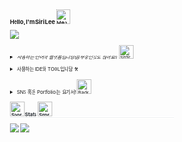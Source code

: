 <div align=left>
  <h3> Hello, I'm Siri Lee <img src="https://raw.githubusercontent.com/Tarikul-Islam-Anik/Animated-Fluent-Emojis/master/Emojis/Hand%20gestures/Heart%20Hands%20Medium-Light%20Skin%20Tone.png" alt="Heart Hands Medium-Light Skin Tone" width="25" height="25" /></h3>
  <a href="https://github.com/HeySiriLee"><img src="https://hits.seeyoufarm.com/api/count/incr/badge.svg?url=https%3A%2F%2Fgithub.com%2FHeySiriLee&count_bg=%23757575&title_bg=%23575757&icon=smugmug.svg&icon_color=%23FFFFFF&title=counting-&edge_flat=false" /></a>
</div>
<br>

<body style="font-size:50%">
  <div style="align:left">
    <details style="font-style:italic">
      <summary>
        &ensp;사용하는 언어와 플랫폼입니당(공부중인것도 많아효!)
        <img src="https://raw.githubusercontent.com/Tarikul-Islam-Anik/Telegram-Animated-Emojis/main/Activity/Sparkles.webp" alt="Sparkles" width="25" height="25" />
      </summary>
      <br />
      <img src="https://img.shields.io/badge/HTML5-E34F26?style=flat&logo=HTML5&logoColor=white" />
      <img src="https://img.shields.io/badge/CSS3-1572B6?style=flat&logo=CSS3&logoColor=white" />
      <img src="https://img.shields.io/badge/JavaScript-F7DF1E?style=flat&logo=JavaScript&logoColor=white" />
      <img src="https://img.shields.io/badge/REACT-61DAFB?style=flat&logo=react&logoColor=white" />
      &ensp;
      <img src="https://img.shields.io/badge/Bootstrap-7952B3?style=flat&logo=bootstrap&logoColor=white" />
      <img src="https://img.shields.io/badge/Jquery-0769AD?style=flat&logo=jquery&logoColor=white" />
      <br />
      <img src="https://img.shields.io/badge/Node.js-339933?style=flat&logo=nodedotjs&logoColor=white" />
      <img src="https://img.shields.io/badge/Java-007396?style=flat&logo=Conda-Forge&logoColor=white" />
      <img src="https://img.shields.io/badge/Python-3776AB?style=flat&logo=Python&logoColor=white" />
      &ensp;
      <img src="https://img.shields.io/badge/Spring-6DB33F?style=flat&logo=spring&logoColor=white" />
      <br />
      <img src="https://img.shields.io/badge/Tensorflow-FF6F00?style=flat&logo=Tensorflow&logoColor=white">
      <br />
      <img src="https://img.shields.io/badge/MySQL-4479A1?style=flat&logo=mysql&logoColor=white" />
      <br />
      <img src="https://img.shields.io/badge/AWS-232F3E?style=flat&logo=AmazonAWS&logoColor=white" />
    </details>
    <br />
    <details>
      <summary>
        &ensp;사용하는 IDE와 TOOL입니당 🛠
      </summary>
      <img src="https://img.shields.io/badge/Eclipse%20IDE-2C2255?style=flat&logo=EclipseIDE&logoColor=white" />
      <img src="https://img.shields.io/badge/Visual%20Studio%20Code-007ACC?style=flat&logo=VisualStudioCode&logoColor=white" />
      <br />
      <img src="https://img.shields.io/badge/GitHub-181717?style=flat&logo=GitHub&logoColor=white" />
    </details>
    <br />
    <details>
      <summary>
        &ensp;SNS 혹은 Portfolio 는 요기서!
        <img src="https://raw.githubusercontent.com/Tarikul-Islam-Anik/Animated-Fluent-Emojis/master/Emojis/Hand%20gestures/Backhand%20Index%20Pointing%20Down%20Light%20Skin%20Tone.png" alt="Backhand Index Pointing Down Light Skin Tone" width="25" height="25" />
      </summary>
      <br />
      <img src="https://img.shields.io/badge/Discord-5865F2?style=flat&logo=Discord&logoColor=white">
      <img src="https://img.shields.io/badge/Slack-4A154B?style=flat&logo=Slack&logoColor=white">
      <a href="https://blog.naver.com/eunsilling">
        <img src="https://img.shields.io/badge/NaverBlog-2DB400?style=flat&logo=Blogger&logoColor=white" />
      </a>
      <a href="https://www.instagram.com/siri_.zip/">
        <img src="https://img.shields.io/badge/Instagram-E4405F?style=flat&logo=Instagram&logoColor=white" />
      </a>
      <a href="mailto:eunsilling@gmail.com">
        <img src="https://img.shields.io/badge/Mail-30B980?style=flat&logo=Gmail&logoColor=white" />
      </a>
      <a href="https://www.notion.so/Siri-s-55c033d41e48462486ca9f33f5407a08?pvs=4">
        <img src="https://img.shields.io/badge/Notion-000000?style=flat&logo=Notion&logoColor=white" />
      </a>
    </details>
    <h4 style="border-bottom: 1px solid #d8dee4; color: #282d33;">
      <img src="https://raw.githubusercontent.com/Tarikul-Islam-Anik/Telegram-Animated-Emojis/main/Activity/Sports%20Medal.webp" alt="Sports Medal" width="25" height="25" /> Stats <img src="https://raw.githubusercontent.com/Tarikul-Islam-Anik/Telegram-Animated-Emojis/main/Activity/Sports%20Medal.webp" alt="Sports Medal" width="25" height="25" />
    </h4>
    <div align="left">
      <img src="https://github-readme-stats.vercel.app/api?username=heysirilee&bg_color=180,000000,&title_color=000000&text_color=000000" />
      <img src="https://github-readme-stats.vercel.app/api/top-langs/?username=heysirilee&layout=compact&bg_color=180,000000,&title_color=000000&text_color=000000" />
    </div>
  </div>
</body>





<!--
  **HeySiriLee/HeySiriLee** is a ✨ _special_ ✨ repository because its `README.md` (this file) appears on your GitHub profile.
  
  Here are some ideas to get you started:
  
  - 🔭 I’m currently working on ...
  - 🌱 I’m currently learning ...
  - 👯 I’m looking to collaborate on ...
  - 🤔 I’m looking for help with ...
  - 💬 Ask me about ...
  - 📫 How to reach me: ...
  - 😄 Pronouns: ...
  - ⚡ Fun fact: ...
  -->
